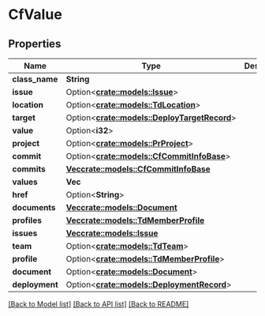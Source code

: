 # CfValue

## Properties

Name | Type | Description | Notes
------------ | ------------- | ------------- | -------------
**class_name** | **String** |  | 
**issue** | Option<[**crate::models::Issue**](Issue.md)> |  | [optional]
**location** | Option<[**crate::models::TdLocation**](TD_Location.md)> |  | [optional]
**target** | Option<[**crate::models::DeployTargetRecord**](DeployTargetRecord.md)> |  | [optional]
**value** | Option<**i32**> |  | 
**project** | Option<[**crate::models::PrProject**](PR_Project.md)> |  | [optional]
**commit** | Option<[**crate::models::CfCommitInfoBase**](CFCommitInfoBase.md)> |  | [optional]
**commits** | [**Vec<crate::models::CfCommitInfoBase>**](CFCommitInfoBase.md) |  | 
**values** | **Vec<String>** |  | 
**href** | Option<**String**> |  | [optional]
**documents** | [**Vec<crate::models::Document>**](Document.md) |  | 
**profiles** | [**Vec<crate::models::TdMemberProfile>**](TD_MemberProfile.md) |  | 
**issues** | [**Vec<crate::models::Issue>**](Issue.md) |  | 
**team** | Option<[**crate::models::TdTeam**](TD_Team.md)> |  | [optional]
**profile** | Option<[**crate::models::TdMemberProfile**](TD_MemberProfile.md)> |  | [optional]
**document** | Option<[**crate::models::Document**](Document.md)> |  | [optional]
**deployment** | Option<[**crate::models::DeploymentRecord**](DeploymentRecord.md)> |  | [optional]

[[Back to Model list]](../README.md#documentation-for-models) [[Back to API list]](../README.md#documentation-for-api-endpoints) [[Back to README]](../README.md)


